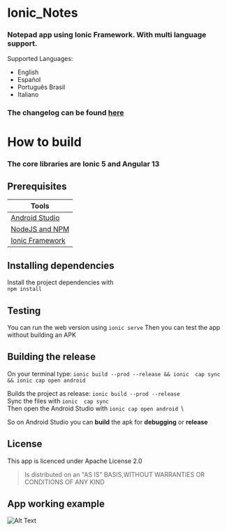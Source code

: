 # Ionic_Notes

### **Notepad** app using Ionic Framework. With multi language support.

Supported Languages:
- English
- Español
- Português Brasil
- Italiano

### The changelog can be found [here](CHANGELOG.md)

# How to build
### The core libraries are Ionic 5 and Angular 13

## Prerequisites

| Tools |
| ------------ |
| [Android Studio](https://developer.android.com/studio) |
| [NodeJS and NPM](https://nodejs.org/en/download/)  |
| [Ionic Framework](https://ionicframework.com/) |

## Installing dependencies

Install the project dependencies with\
`` npm install ``

## Testing
You can run the web version using `ionic serve`
Then you can test the app without building an APK

## Building the release
On your terminal type: `ionic build --prod --release && ionic  cap sync && ionic cap open android` 

Builds the project as release: `` ionic build --prod --release ``\
Sync the files with `` ionic  cap sync ``\
Then open the Android Studio with `` ionic cap open android  ``\

So on Android Studio you can **build** the apk for **debugging** or **release**

## License
This app is licenced under Apache License 2.0 
> Is distributed on an "AS IS" BASIS,WITHOUT WARRANTIES OR CONDITIONS OF ANY KIND

## App working example
![Alt Text](https://i.imgur.com/kGb1KSj.gif)
